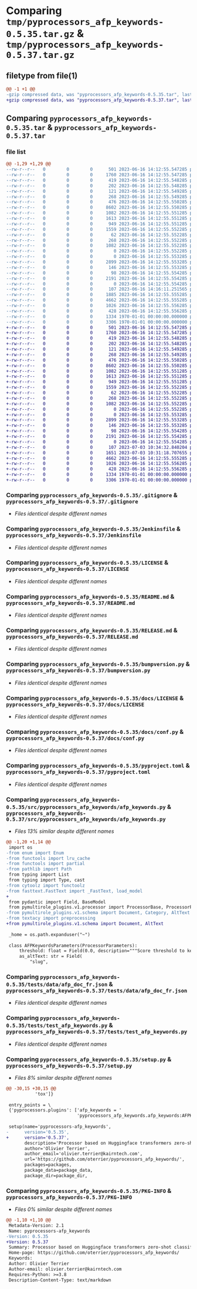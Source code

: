 # Comparing `tmp/pyprocessors_afp_keywords-0.5.35.tar.gz` & `tmp/pyprocessors_afp_keywords-0.5.37.tar.gz`

## filetype from file(1)

```diff
@@ -1 +1 @@
-gzip compressed data, was "pyprocessors_afp_keywords-0.5.35.tar", last modified: Fri Jan  1 00:00:00 2016, max compression
+gzip compressed data, was "pyprocessors_afp_keywords-0.5.37.tar", last modified: Fri Jan  1 00:00:00 2016, max compression
```

## Comparing `pyprocessors_afp_keywords-0.5.35.tar` & `pyprocessors_afp_keywords-0.5.37.tar`

### file list

```diff
@@ -1,29 +1,29 @@
--rw-r--r--   0        0        0      501 2023-06-16 14:12:55.547285 pyprocessors_afp_keywords-0.5.35/.bumpversion.cfg
--rw-r--r--   0        0        0     1760 2023-06-16 14:12:55.547285 pyprocessors_afp_keywords-0.5.35/.gitignore
--rw-r--r--   0        0        0      419 2023-06-16 14:12:55.548285 pyprocessors_afp_keywords-0.5.35/.pre-commit-config.yaml
--rw-r--r--   0        0        0      202 2023-06-16 14:12:55.548285 pyprocessors_afp_keywords-0.5.35/.readthedocs.yml
--rw-r--r--   0        0        0      121 2023-06-16 14:12:55.549285 pyprocessors_afp_keywords-0.5.35/AUTHORS.md
--rw-r--r--   0        0        0      268 2023-06-16 14:12:55.549285 pyprocessors_afp_keywords-0.5.35/CHANGELOG.md
--rw-r--r--   0        0        0      476 2023-06-16 14:12:55.550285 pyprocessors_afp_keywords-0.5.35/Dockerfile
--rw-r--r--   0        0        0     8602 2023-06-16 14:12:55.550285 pyprocessors_afp_keywords-0.5.35/Jenkinsfile
--rw-r--r--   0        0        0     1082 2023-06-16 14:12:55.551285 pyprocessors_afp_keywords-0.5.35/LICENSE
--rw-r--r--   0        0        0     1613 2023-06-16 14:12:55.551285 pyprocessors_afp_keywords-0.5.35/README.md
--rw-r--r--   0        0        0      949 2023-06-16 14:12:55.551285 pyprocessors_afp_keywords-0.5.35/RELEASE.md
--rw-r--r--   0        0        0     1559 2023-06-16 14:12:55.552285 pyprocessors_afp_keywords-0.5.35/bumpversion.py
--rw-r--r--   0        0        0       62 2023-06-16 14:12:55.552285 pyprocessors_afp_keywords-0.5.35/docs/.gitignore
--rw-r--r--   0        0        0      268 2023-06-16 14:12:55.552285 pyprocessors_afp_keywords-0.5.35/docs/CHANGELOG.md
--rw-r--r--   0        0        0     1082 2023-06-16 14:12:55.552285 pyprocessors_afp_keywords-0.5.35/docs/LICENSE
--rw-r--r--   0        0        0        0 2023-06-16 14:12:55.552285 pyprocessors_afp_keywords-0.5.35/docs/_static/.gitkeep
--rw-r--r--   0        0        0        0 2023-06-16 14:12:55.553285 pyprocessors_afp_keywords-0.5.35/docs/_templates/.gitkeep
--rw-r--r--   0        0        0     2899 2023-06-16 14:12:55.553285 pyprocessors_afp_keywords-0.5.35/docs/conf.py
--rw-r--r--   0        0        0      146 2023-06-16 14:12:55.553285 pyprocessors_afp_keywords-0.5.35/docs/index.rst
--rw-r--r--   0        0        0       98 2023-06-16 14:12:55.554285 pyprocessors_afp_keywords-0.5.35/mypy.ini
--rw-r--r--   0        0        0     2191 2023-06-16 14:12:55.554285 pyprocessors_afp_keywords-0.5.35/pyproject.toml
--rw-r--r--   0        0        0        0 2023-06-16 14:12:55.554285 pyprocessors_afp_keywords-0.5.35/src/__init__.py
--rw-r--r--   0        0        0      107 2023-06-16 14:16:11.251565 pyprocessors_afp_keywords-0.5.35/src/pyprocessors_afp_keywords/__init__.py
--rw-r--r--   0        0        0     1885 2023-06-16 14:12:55.555285 pyprocessors_afp_keywords-0.5.35/src/pyprocessors_afp_keywords/afp_keywords.py
--rw-r--r--   0        0        0     4662 2023-06-16 14:12:55.555285 pyprocessors_afp_keywords-0.5.35/tests/data/afp_doc_fr.json
--rw-r--r--   0        0        0     1026 2023-06-16 14:12:55.556285 pyprocessors_afp_keywords-0.5.35/tests/test_afp_keywords.py
--rw-r--r--   0        0        0      428 2023-06-16 14:12:55.556285 pyprocessors_afp_keywords-0.5.35/tox.ini
--rw-r--r--   0        0        0     1334 1970-01-01 00:00:00.000000 pyprocessors_afp_keywords-0.5.35/setup.py
--rw-r--r--   0        0        0     3306 1970-01-01 00:00:00.000000 pyprocessors_afp_keywords-0.5.35/PKG-INFO
+-rw-r--r--   0        0        0      501 2023-06-16 14:12:55.547285 pyprocessors_afp_keywords-0.5.37/.bumpversion.cfg
+-rw-r--r--   0        0        0     1760 2023-06-16 14:12:55.547285 pyprocessors_afp_keywords-0.5.37/.gitignore
+-rw-r--r--   0        0        0      419 2023-06-16 14:12:55.548285 pyprocessors_afp_keywords-0.5.37/.pre-commit-config.yaml
+-rw-r--r--   0        0        0      202 2023-06-16 14:12:55.548285 pyprocessors_afp_keywords-0.5.37/.readthedocs.yml
+-rw-r--r--   0        0        0      121 2023-06-16 14:12:55.549285 pyprocessors_afp_keywords-0.5.37/AUTHORS.md
+-rw-r--r--   0        0        0      268 2023-06-16 14:12:55.549285 pyprocessors_afp_keywords-0.5.37/CHANGELOG.md
+-rw-r--r--   0        0        0      476 2023-06-16 14:12:55.550285 pyprocessors_afp_keywords-0.5.37/Dockerfile
+-rw-r--r--   0        0        0     8602 2023-06-16 14:12:55.550285 pyprocessors_afp_keywords-0.5.37/Jenkinsfile
+-rw-r--r--   0        0        0     1082 2023-06-16 14:12:55.551285 pyprocessors_afp_keywords-0.5.37/LICENSE
+-rw-r--r--   0        0        0     1613 2023-06-16 14:12:55.551285 pyprocessors_afp_keywords-0.5.37/README.md
+-rw-r--r--   0        0        0      949 2023-06-16 14:12:55.551285 pyprocessors_afp_keywords-0.5.37/RELEASE.md
+-rw-r--r--   0        0        0     1559 2023-06-16 14:12:55.552285 pyprocessors_afp_keywords-0.5.37/bumpversion.py
+-rw-r--r--   0        0        0       62 2023-06-16 14:12:55.552285 pyprocessors_afp_keywords-0.5.37/docs/.gitignore
+-rw-r--r--   0        0        0      268 2023-06-16 14:12:55.552285 pyprocessors_afp_keywords-0.5.37/docs/CHANGELOG.md
+-rw-r--r--   0        0        0     1082 2023-06-16 14:12:55.552285 pyprocessors_afp_keywords-0.5.37/docs/LICENSE
+-rw-r--r--   0        0        0        0 2023-06-16 14:12:55.552285 pyprocessors_afp_keywords-0.5.37/docs/_static/.gitkeep
+-rw-r--r--   0        0        0        0 2023-06-16 14:12:55.553285 pyprocessors_afp_keywords-0.5.37/docs/_templates/.gitkeep
+-rw-r--r--   0        0        0     2899 2023-06-16 14:12:55.553285 pyprocessors_afp_keywords-0.5.37/docs/conf.py
+-rw-r--r--   0        0        0      146 2023-06-16 14:12:55.553285 pyprocessors_afp_keywords-0.5.37/docs/index.rst
+-rw-r--r--   0        0        0       98 2023-06-16 14:12:55.554285 pyprocessors_afp_keywords-0.5.37/mypy.ini
+-rw-r--r--   0        0        0     2191 2023-06-16 14:12:55.554285 pyprocessors_afp_keywords-0.5.37/pyproject.toml
+-rw-r--r--   0        0        0        0 2023-06-16 14:12:55.554285 pyprocessors_afp_keywords-0.5.37/src/__init__.py
+-rw-r--r--   0        0        0      107 2023-07-03 10:34:32.840204 pyprocessors_afp_keywords-0.5.37/src/pyprocessors_afp_keywords/__init__.py
+-rw-r--r--   0        0        0     1651 2023-07-03 10:31:18.707655 pyprocessors_afp_keywords-0.5.37/src/pyprocessors_afp_keywords/afp_keywords.py
+-rw-r--r--   0        0        0     4662 2023-06-16 14:12:55.555285 pyprocessors_afp_keywords-0.5.37/tests/data/afp_doc_fr.json
+-rw-r--r--   0        0        0     1026 2023-06-16 14:12:55.556285 pyprocessors_afp_keywords-0.5.37/tests/test_afp_keywords.py
+-rw-r--r--   0        0        0      428 2023-06-16 14:12:55.556285 pyprocessors_afp_keywords-0.5.37/tox.ini
+-rw-r--r--   0        0        0     1334 1970-01-01 00:00:00.000000 pyprocessors_afp_keywords-0.5.37/setup.py
+-rw-r--r--   0        0        0     3306 1970-01-01 00:00:00.000000 pyprocessors_afp_keywords-0.5.37/PKG-INFO
```

### Comparing `pyprocessors_afp_keywords-0.5.35/.gitignore` & `pyprocessors_afp_keywords-0.5.37/.gitignore`

 * *Files identical despite different names*

### Comparing `pyprocessors_afp_keywords-0.5.35/Jenkinsfile` & `pyprocessors_afp_keywords-0.5.37/Jenkinsfile`

 * *Files identical despite different names*

### Comparing `pyprocessors_afp_keywords-0.5.35/LICENSE` & `pyprocessors_afp_keywords-0.5.37/LICENSE`

 * *Files identical despite different names*

### Comparing `pyprocessors_afp_keywords-0.5.35/README.md` & `pyprocessors_afp_keywords-0.5.37/README.md`

 * *Files identical despite different names*

### Comparing `pyprocessors_afp_keywords-0.5.35/RELEASE.md` & `pyprocessors_afp_keywords-0.5.37/RELEASE.md`

 * *Files identical despite different names*

### Comparing `pyprocessors_afp_keywords-0.5.35/bumpversion.py` & `pyprocessors_afp_keywords-0.5.37/bumpversion.py`

 * *Files identical despite different names*

### Comparing `pyprocessors_afp_keywords-0.5.35/docs/LICENSE` & `pyprocessors_afp_keywords-0.5.37/docs/LICENSE`

 * *Files identical despite different names*

### Comparing `pyprocessors_afp_keywords-0.5.35/docs/conf.py` & `pyprocessors_afp_keywords-0.5.37/docs/conf.py`

 * *Files identical despite different names*

### Comparing `pyprocessors_afp_keywords-0.5.35/pyproject.toml` & `pyprocessors_afp_keywords-0.5.37/pyproject.toml`

 * *Files identical despite different names*

### Comparing `pyprocessors_afp_keywords-0.5.35/src/pyprocessors_afp_keywords/afp_keywords.py` & `pyprocessors_afp_keywords-0.5.37/src/pyprocessors_afp_keywords/afp_keywords.py`

 * *Files 13% similar despite different names*

```diff
@@ -1,20 +1,14 @@
 import os
-from enum import Enum
-from functools import lru_cache
-from functools import partial
-from pathlib import Path
 from typing import List
 from typing import Type, cast
-from cytoolz import functoolz
-from fasttext.FastText import _FastText, load_model
+
 from pydantic import Field, BaseModel
 from pymultirole_plugins.v1.processor import ProcessorBase, ProcessorParameters
-from pymultirole_plugins.v1.schema import Document, Category, AltText
-from textacy import preprocessing
+from pymultirole_plugins.v1.schema import Document, AltText
 
 _home = os.path.expanduser("~")
 
 class AFPKeywordsParameters(ProcessorParameters):
     threshold: float = Field(0.0, description="""Score threshold to keep the keyword.""")
     as_altText: str = Field(
         "slug",
```

### Comparing `pyprocessors_afp_keywords-0.5.35/tests/data/afp_doc_fr.json` & `pyprocessors_afp_keywords-0.5.37/tests/data/afp_doc_fr.json`

 * *Files identical despite different names*

### Comparing `pyprocessors_afp_keywords-0.5.35/tests/test_afp_keywords.py` & `pyprocessors_afp_keywords-0.5.37/tests/test_afp_keywords.py`

 * *Files identical despite different names*

### Comparing `pyprocessors_afp_keywords-0.5.35/setup.py` & `pyprocessors_afp_keywords-0.5.37/setup.py`

 * *Files 8% similar despite different names*

```diff
@@ -30,15 +30,15 @@
           'tox']}
 
 entry_points = \
 {'pyprocessors.plugins': ['afp_keywords = '
                           'pyprocessors_afp_keywords.afp_keywords:AFPKeywordsProcessor']}
 
 setup(name='pyprocessors-afp_keywords',
-      version='0.5.35',
+      version='0.5.37',
       description='Processor based on Huggingface transformers zero-shot classification pipeline',
       author='Olivier Terrier',
       author_email='olivier.terrier@kairntech.com',
       url='https://github.com/oterrier/pyprocessors_afp_keywords/',
       packages=packages,
       package_data=package_data,
       package_dir=package_dir,
```

### Comparing `pyprocessors_afp_keywords-0.5.35/PKG-INFO` & `pyprocessors_afp_keywords-0.5.37/PKG-INFO`

 * *Files 0% similar despite different names*

```diff
@@ -1,10 +1,10 @@
 Metadata-Version: 2.1
 Name: pyprocessors-afp_keywords
-Version: 0.5.35
+Version: 0.5.37
 Summary: Processor based on Huggingface transformers zero-shot classification pipeline
 Home-page: https://github.com/oterrier/pyprocessors_afp_keywords/
 Keywords: 
 Author: Olivier Terrier
 Author-email: olivier.terrier@kairntech.com
 Requires-Python: >=3.8
 Description-Content-Type: text/markdown
```


